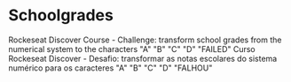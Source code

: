 # Schoolgrades
Rockeseat Discover Course - Challenge: transform school grades from the numerical system to the characters "A" "B" "C" "D" "FAILED"
Curso Rockeseat Discover - Desafio: transformar as notas escolares do sistema numérico para os caracteres "A" "B" "C" "D" "FALHOU"
